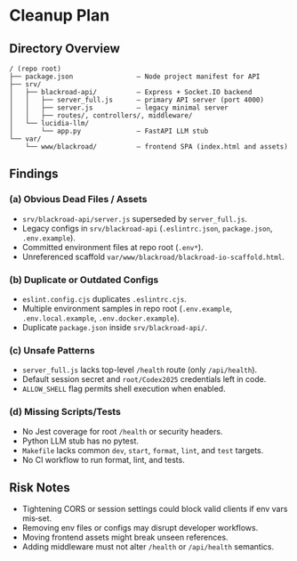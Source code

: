 # Cleanup Plan

## Directory Overview

```
/ (repo root)
├── package.json                – Node project manifest for API
├── srv/
│   ├── blackroad-api/          – Express + Socket.IO backend
│   │   ├── server_full.js      – primary API server (port 4000)
│   │   ├── server.js           – legacy minimal server
│   │   ├── routes/, controllers/, middleware/
│   └── lucidia-llm/
│       └── app.py              – FastAPI LLM stub
└── var/
    └── www/blackroad/          – frontend SPA (index.html and assets)
```

## Findings

### (a) Obvious Dead Files / Assets

- `srv/blackroad-api/server.js` superseded by `server_full.js`.
- Legacy configs in `srv/blackroad-api` (`.eslintrc.json`, `package.json`, `.env.example`).
- Committed environment files at repo root (`.env*`).
- Unreferenced scaffold `var/www/blackroad/blackroad-io-scaffold.html`.

### (b) Duplicate or Outdated Configs

- `eslint.config.cjs` duplicates `.eslintrc.cjs`.
- Multiple environment samples in repo root (`.env.example`, `.env.local.example`, `.env.docker.example`).
- Duplicate `package.json` inside `srv/blackroad-api/`.

### (c) Unsafe Patterns

- `server_full.js` lacks top-level `/health` route (only `/api/health`).
- Default session secret and `root/Codex2025` credentials left in code.
- `ALLOW_SHELL` flag permits shell execution when enabled.

### (d) Missing Scripts/Tests

- No Jest coverage for root `/health` or security headers.
- Python LLM stub has no pytest.
- `Makefile` lacks common `dev`, `start`, `format`, `lint`, and `test` targets.
- No CI workflow to run format, lint, and tests.

## Risk Notes

- Tightening CORS or session settings could block valid clients if env vars mis‑set.
- Removing env files or configs may disrupt developer workflows.
- Moving frontend assets might break unseen references.
- Adding middleware must not alter `/health` or `/api/health` semantics.
